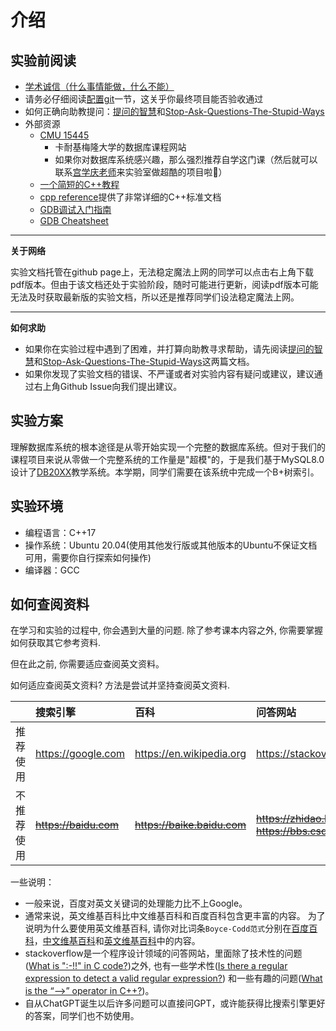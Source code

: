 # 介绍

## 实验前阅读

- [学术诚信（什么事情能做，什么不能）](http://integrity.mit.edu/)
- 请务必仔细阅读[配置git](dev-env/install-dependency.md#配置git)一节，这关乎你最终项目能否验收通过
- 如何正确向助教提问：[提问的智慧](https://github.com/ryanhanwu/How-To-Ask-Questions-The-Smart-Way/blob/master/README-zh_CN.md)和[Stop-Ask-Questions-The-Stupid-Ways](https://github.com/tangx/Stop-Ask-Questions-The-Stupid-Ways/blob/master/README.md)
- 外部资源
    - [CMU 15445](https://15445.courses.cs.cmu.edu/spring2023/)
        - 卡耐基梅隆大学的数据库课程网站
        - 如果你对数据库系统感兴趣，那么强烈推荐自学这门课（然后就可以联系[宫学庆老师](mailto:xqgong@sei.ecnu)来实验室做超酷的项目啦🤩）
    - [一个简短的C++教程](https://www.thegeekstuff.com/2016/02/c-plus-plus-11/)
    - [cpp reference](https://en.cppreference.com/w/)提供了非常详细的C++标准文档
    - [GDB调试入门指南](https://zhuanlan.zhihu.com/p/74897601)
    - [GDB Cheatsheet](https://darkdust.net/files/GDB%20Cheat%20Sheet.pdf)

---
**关于网络**

实验文档托管在github page上，无法稳定魔法上网的同学可以点击右上角下载pdf版本。但由于该文档还处于实验阶段，随时可能进行更新，阅读pdf版本可能无法及时获取最新版的实验文档，所以还是推荐同学们设法稳定魔法上网。

--- 

**如何求助**

- 如果你在实验过程中遇到了困难，并打算向助教寻求帮助，请先阅读[提问的智慧](https://github.com/ryanhanwu/How-To-Ask-Questions-The-Smart-Way/blob/master/README-zh_CN.md)和[Stop-Ask-Questions-The-Stupid-Ways](https://github.com/tangx/Stop-Ask-Questions-The-Stupid-Ways/blob/master/README.md)这两篇文档。
- 如果你发现了实验文档的错误、不严谨或者对实验内容有疑问或建议，建议通过右上角Github Issue向我们提出建议。

## 实验方案

理解数据库系统的根本途径是从零开始实现一个完整的数据库系统。但对于我们的课程项目来说从零做一个完整系统的工作量是"超模"的，于是我们基于MySQL8.0设计了[DB20XX](https://github.com/FLAYhhh/DB20XX)教学系统。本学期，同学们需要在该系统中完成一个B+树索引。

## 实验环境

- 编程语言：C++17
- 操作系统：Ubuntu 20.04(使用其他发行版或其他版本的Ubuntu不保证文档可用，需要你自行探索如何操作)
- 编译器：GCC

## 如何查阅资料

在学习和实验的过程中, 你会遇到大量的问题. 除了参考课本内容之外, 你需要掌握如何获取其它参考资料.

但在此之前, 你需要适应查阅英文资料。

如何适应查阅英文资料? 方法是尝试并坚持查阅英文资料.

|   | 搜索引擎 | 百科 | 问答网站 |
|:--|:---------|:-----|:---------|
|推荐使用| <https://google.com> | <https://en.wikipedia.org> | <https://stackoverflow.com>         |
|不推荐使用| ~~<https://baidu.com>~~| ~~<https://baike.baidu.com>~~|~~<https://zhidao.baidu.com>~~</br>~~<https://bbs.csdb.net>~~|

一些说明：
- 一般来说，百度对英文关键词的处理能力比不上Google。
- 通常来说，英文维基百科比中文维基百科和百度百科包含更丰富的内容。 为了说明为什么要使用英文维基百科, 请你对比词条`Boyce-Codd范式`分别在[百度百科](https://baike.baidu.com/item/bcnf?fromModule=lemma_search-box)，[中文维基百科](https://zh.wikipedia.org/wiki/BC%E6%AD%A3%E8%A6%8F%E5%BD%A2%E5%BC%8F)和[英文维基百科](https://en.wikipedia.org/wiki/Boyce%E2%80%93Codd_normal_form)中的内容。
- stackoverflow是一个程序设计领域的问答网站，里面除了技术性的问题([What is ":-!!" in C code?](https://stackoverflow.com/questions/9229601/what-is-in-c/9229793#9229793))之外, 也有一些学术性([Is there a regular expression to detect a valid regular expression?](https://stackoverflow.com/questions/172303/is-there-a-regular-expression-to-detect-a-valid-regular-expression)) 和一些有趣的问题([What is the “-->” operator in C++?](https://stackoverflow.com/questions/1642028/what-is-the-operator-in-c-c))。
- 自从ChatGPT诞生以后许多问题可以直接问GPT，或许能获得比搜索引擎更好的答案，同学们也不妨使用。

[^nju-pa-intro]: 本章节选并改编自[南京大学计算机系统基础课程实验课程文档](https://nju-projectn.github.io/ics-pa-gitbook/ics2022/#%E5%AE%9E%E9%AA%8C%E5%89%8D%E9%98%85%E8%AF%BB)
